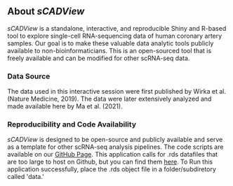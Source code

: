 ## About *sCADView*
*sCADView* is a standalone, interactive, and reproducible Shiny and R-based tool to explore single-cell RNA-sequencing data of human coronary artery samples. Our goal is to make these valuable data analytic tools publicly available to non-bioinformaticians. This is an open-sourced tool that is freely available and can be modified for other scRNA-seq data. 

### Data Source
The data used in this interactive session were first published by Wirka et al. (Nature Medicine, 2019). The data were later extensively analyzed and made available here by Ma et al. (2021).

### Reproducibility and Code Availability 
*sCADView* is designed to be open-source and publicly available and serve as a template for other scRNA-seq analysis pipelines. The code scripts are available on our [GitHub Page](https://github.com/MillerLab-CPHG/sCADView). This application calls for .rds datafiles that are too large to host on Github, but you can find them [here](https://virginia.box.com/shared/static/oyo1bicpvlxen940zmciqapvg0y3n6gb.rds). To Run this application successfully, place the .rds object file in a folder/subdiretory called 'data.'
